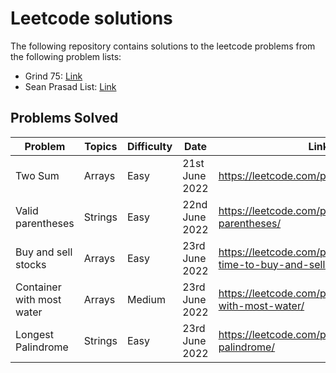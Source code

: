 # Leetcode solutions

The following repository contains solutions to the leetcode problems from the following problem lists:

- Grind 75: [Link](https://www.techinterviewhandbook.org/grind75)
- Sean Prasad List: [Link](https://leetcode.com/list/9k7j58mc/)


## Problems Solved


Problem  | Topics | Difficulty | Date | Link
-------- | ------ | ----- | ----- | -----
Two Sum  | Arrays | Easy  | 21st June 2022 | https://leetcode.com/problems/two-sum/
Valid parentheses | Strings	| Easy | 22nd June 2022 | https://leetcode.com/problems/valid-parentheses/
Buy and sell stocks | Arrays | Easy | 23rd June 2022 | https://leetcode.com/problems/best-time-to-buy-and-sell-stock/
Container with most water | Arrays | Medium | 23rd June 2022 | https://leetcode.com/problems/container-with-most-water/
Longest Palindrome | Strings | Easy | 23rd June 2022 | https://leetcode.com/problems/longest-palindrome/
